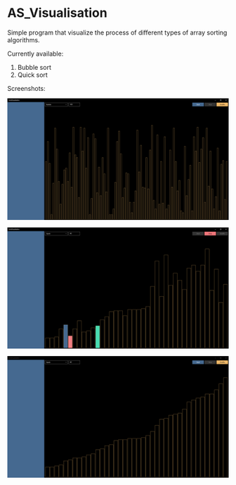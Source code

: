 # AS_Visualisation

Simple program that visualize the process of different types of array sorting algorithms.

Currently available:
1. Bubble sort
2. Quick sort

Screenshots:

![Screenshot 1](Screenshots/Screenshot_1.png)

![Screenshot 2](Screenshots/Screenshot_2.png)

![Screenshot 3](Screenshots/Screenshot_3.png)
